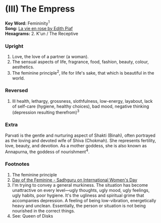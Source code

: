 # (III) The Empress

**Key Word:** Femininity<sup>1</sup>  
**Song:** [La vie en rose by Edith Piaf](https://www.youtube.com/watch?v=-0KvBnIvTFs)  
**Hexagrams:** 2. K'un / The Receptive



### Upright

1) Love, the love of a partner (a woman).
2) The sensual aspects of life, fragrance, food, fashion, beauty, colour, aesthetics.
3) The feminine principle<sup>2</sup>, life for life's sake, that which is beautiful in the world.



### Reversed

1) Ill health, lethargy, grossness, slothfulness, low-energy, layabout, lack of self-care (hygiene, healthy choices), bad mood, negative thinking (depression resulting therefrom)<sup>3</sup>



### Extra

Parvati is the gentle and nurturing aspect of Shakti (Binah), often portrayed as the loving and devoted wife of Shiva (Chokmah). She represents fertility, love, beauty, and devotion. As a mother goddess, she is also known as Annapurna, the goddess of nourishment<sup>4</sup>.



### Footnotes

1. The feminine principle
2. [Day of the Feminine - Sadhguru on International Women's Day](https://www.youtube.com/watch?v=SpZr7TNVDl0)
3. I'm trying to convey a general murkiness. The situation has become unattractive on every level—ugly thoughts, ugly mood, ugly feelings, ugly habits, poor hygiene. It's the ugliness and spiritual grime that accompanies depression. A feeling of being low-vibration, energetically heavy and unclean. Essentially, the person or situation is not being nourished in the correct things.
4. See: Queen of Disks


